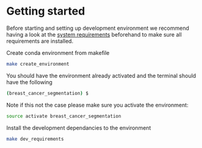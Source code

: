 # Getting started

Before starting and setting up development environment we recommend having a look at the [system requirements](system_req.md)
beforehand to make sure all requirements are installed.

Create conda environment from makefile
```bash
make create_environment
```

You should have the environment already activated and the terminal should have the following
```bash
(breast_cancer_segmentation) $
```
Note if this not the case please make sure you activate the environment:
```bash
source activate breast_cancer_segmentation
```

Install the development dependancies to the environment
```bash
make dev_requirements
```
